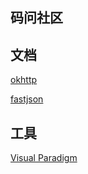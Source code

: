 ## 码问社区

## 文档
[okhttp](https://square.github.io/okhttp/)

[fastjson](https://github.com/alibaba/fastjson)

## 工具
[Visual Paradigm](https://www.visual-paradigm.com)

